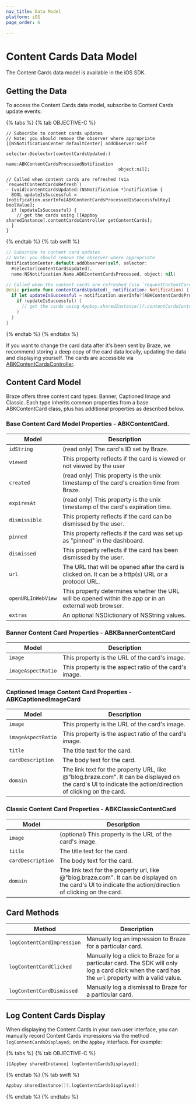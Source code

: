 ```yaml
---
nav_title: Data Model
platform: iOS
page_order: 6

---
```


# Content Cards Data Model
The Content Cards data model is available in the iOS SDK.

## Getting the Data

To access the Content Cards data model, subscribe to Content Cards update events:

{% tabs %}
{% tab OBJECTIVE-C %}
```objc
// Subscribe to content cards updates
// Note: you should remove the observer where appropriate
[[NSNotificationCenter defaultCenter] addObserver:self
                                         selector:@selector(contentCardsUpdated:)
                                             name:ABKContentCardsProcessedNotification
                                           object:nil];
```

```objc
// Called when content cards are refreshed (via `requestContentCardsRefresh`)
- (void)contentCardsUpdated:(NSNotification *)notification {
  BOOL updateIsSuccessful = [notification.userInfo[ABKContentCardsProcessedIsSuccessfulKey] boolValue];
  if (updateIsSuccessful) {
    // get the cards using [[Appboy sharedInstance].contentCardsController getContentCards];
  }
}
```
{% endtab %}
{% tab swift %}
```swift
// Subscribe to content card updates
// Note: you should remove the observer where appropriate
NotificationCenter.default.addObserver(self, selector:
  #selector(contentCardsUpdated),
  name:NSNotification.Name.ABKContentCardsProcessed, object: nil)
```

```swift
// Called when the content cards are refreshed (via `requestContentCardsRefresh`)
@objc private func contentCardsUpdated(_ notification: Notification) {
  if let updateIsSuccessful = notification.userInfo?[ABKContentCardsProcessedIsSuccessfulKey] as? Bool {
    if (updateIsSuccessful) {
      // get the cards using Appboy.sharedInstance()?.contentCardsController.contentCards
    }
  }
}
```
{% endtab %}
{% endtabs %}

If you want to change the card data after it's been sent by Braze, we recommend storing a deep copy of the card data locally, updating the data and displaying yourself. The cards are accessible via [ABKContentCardsController](https://appboy.github.io/appboy-ios-sdk/docs/interface_a_b_k_content_cards_controller.html).

## Content Card Model

Braze offers three content card types: Banner, Captioned Image and Classic. Each type inherits common properties from a base ABKContentCard class, plus has additional properties as described below.

### Base Content Card Model Properties - ABKContentCard.

|Model|Description|
|---|---|
|`idString` | (read only) The card's ID set by Braze. |
| `viewed` | This property reflects if the card is viewed or not viewed by the user|
| `created` | (read only) This property is the unix timestamp of the card's creation time from Braze. |
| `expiresAt` | (read only) This property is the unix timestamp of the card's expiration time.|
| `dismissible` | This property reflects if the card can be dismissed by the user.|
| `pinned` | This property reflects if the card was set up as "pinned" in the dashboard.|
| `dismissed` | This property reflects if the card has been dismissed by the user.|
| `url` | The URL that will be opened after the card is clicked on. It can be a http(s) URL or a protocol URL.|
| `openURLInWebView` | This property determines whether the URL will be opened within the app or in an external web browser.|
| `extras`| An optional NSDictionary of NSString values.|

### Banner Content Card Properties - ABKBannerContentCard

|Model|Description|
|---|---|
| `image` | This property is the URL of the card's image.|
| `imageAspectRatio` | This property is the aspect ratio of the card's image.|

### Captioned Image Content Card Properties - ABKCaptionedImageCard

|Model|Description|
|---|---|
| `image` | This property is the URL of the card's image.|
| `imageAspectRatio` | This property is the aspect ratio of the card's image.|
| `title` | The title text for the card.|
| `cardDescription` | The body text for the card.|
| `domain` | The link text for the property URL, like @"blog.braze.com". It can be displayed on the card's UI to indicate the action/direction of clicking on the card.|

### Classic Content Card Properties - ABKClassicContentCard

|Model|Description|
|---|---|
| `image` | (optional) This property is the URL of the card's image.|
| `title` | The title text for the card. |
| `cardDescription` | The body text for the card. |
| `domain` | The link text for the property url, like @"blog.braze.com". It can be displayed on the card's UI to indicate the action/direction of clicking on the card. |

## Card Methods

|Method|Description|
|---|---|
| `logContentCardImpression` | Manually log an impression to Braze for a particular card. |
| `logContentCardClicked` | Manually log a click to Braze for a particular card. The SDK will only log a card click when the card has the `url` property with a valid value. |
| `logContentCardDismissed` | Manually log a dismissal to Braze for a particular card.|

## Log Content Cards Display

When displaying the Content Cards in your own user interface, you can manually record Content Cards impressions via the method `logContentCardsDisplayed;` on the `Appboy` interface. For example:

{% tabs %}
{% tab OBJECTIVE-C %}

```objc
[[Appboy sharedInstance] logContentCardsDisplayed];
```

{% endtab %}
{% tab swift %}

```swift
Appboy.sharedInstance()?.logContentCardsDisplayed()
```

{% endtab %}
{% endtabs %}
